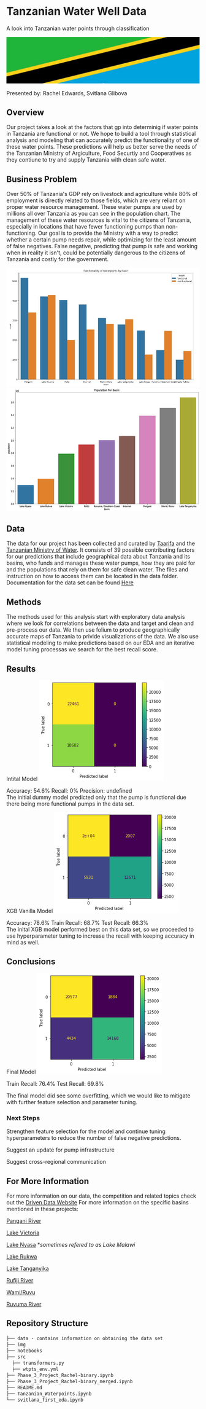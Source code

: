 # Tanzanian Water Well Data
A look into Tanzanian water points through classification



![longboi](./img/longboi.JPG)

Presented by: Rachel Edwards, Svitlana Glibova

## Overview
Our project takes a look at the factors that gp into determinig if water points in Tanzania are functional or not. We hope to build a tool through statistical analysis and modeling that can accurately predict the functionality of one of these water points. These predictions will help us better serve the needs of the Tanzanian Ministry of Argiculture, Food Securtiy and Cooperatives as they contiune to try and supply Tanzania with clean safe water. 


## Business Problem
Over 50% of Tanzania's GDP rely on livestock and agriculture while 80% of employment is directly related to those fields, which are very reliant on proper water resource management. These water pumps are used by millions all over Tanzania as you can see in the population chart. The management of these water resources is vital to the citizens of Tanzania, especially in locations that have fewer functioning pumps than non-functioning. Our goal is to provide the Ministry with a way to predict whether a certain pump needs repair, while optimizing for the least amount of false negatives. False negative, predicting that pump is safe and working when in reality it isn't, could be potentially dangerous to the citizens of Tanzania and costly for the government.

![FunctionByBasin](./img/FunctionByBasin.JPG)
![ordered_pop](./img/ordered_pop.png)


## Data
The data for our project has been collected and curated by [Taarifa](http://taarifa.org/) and the [Tanzanian Ministry of Water](https://www.maji.go.tz/). It consists of 39 possible contributing factors for our predictions that include geographical data about Tanzania and its basins, who funds and manages these water pumps, how they are paid for and the populations that rely on them for safe clean water. The files and instruction on how to access them can be located in the data folder. Documentation for the data set can be found [Here](https://www.drivendata.org/competitions/7/pump-it-up-data-mining-the-water-table/page/25/)


## Methods
The methods used for this analysis start with exploratory data analysis where we look for correlations between the data and target and clean and pre-process our data. We then use folium to produce geographically accurate maps of Tanzania to privide visualizations of the data. We also use statistical modeling to make predictions based on our EDA and an iterative model tuning processas we search for the best recall score.


## Results
Intital Model
![initial_model](./img/initial_model.png)

Accuracy: 54.6%
Recall: 0%
Precision: undefined  
The initial dummy model predicted only that the pump is functional due there being more functional pumps in the data set.  


XGB Vanilla Model
![xgb_vanilla](./img/xgb_vanilla.png)

Accuracy: 78.6%
Train Recall: 68.7%
Test Recall: 66.3%  
The inital XGB model performed best on this data set, so we proceeded to use hyperparameter tuning to increase the recall with keeping accuracy in mind as well.  

## Conclusions
Final Model
![xgb_tuned](./img/xgb_tuned.png)

Train Recall: 76.4% 
Test Recall: 69.8%  

The final model did see some overfitting, which we would like to mitigate with further feature selection and parameter tuning.  
        
 

### Next Steps
Strengthen feature selection for the model and continue tuning hyperparameters to reduce the number of false negative predictions.

Suggest an update for pump infrastructure

Suggest cross-regional communication

## For More Information
For more information on our data, the competition and related topics check out the [Driven Data Website](https://www.drivendata.org/competitions/7/pump-it-up-data-mining-the-water-table/page/23/)
For more information on the specific basins mentioned in these projects:

[Pangani River](https://en.wikipedia.org/wiki/Pangani_River)

[Lake Victoria](https://en.wikipedia.org/wiki/Lake_Victoria)

[Lake Nyasa](https://en.wikipedia.org/wiki/Lake_Malawi) **sometimes refered to as Lake Malawi*

[Lake Rukwa](https://en.wikipedia.org/wiki/Lake_Rukwa)

[Lake Tanganyika](https://en.wikipedia.org/wiki/Lake_Tanganyika)

[Rufiji River](https://en.wikipedia.org/wiki/Rufiji_River)

[Wami/Ruvu](https://en.wikipedia.org/wiki/Wami_River)

[Ruvuma River](https://en.wikipedia.org/wiki/Ruvuma_River)

## Repository Structure
```
├── data - contains information on obtaining the data set
├── img
├── notebooks
├── src
  ├── transformers.py
  ├── wtpts_env.yml
├── Phase_3_Project_Rachel-binary.ipynb
├── Phase_3_Project_Rachel-binary_merged.ipynb
├── README.md
├── Tanzanian_Waterpoints.ipynb
└── svitlana_first_eda.ipynb
```
